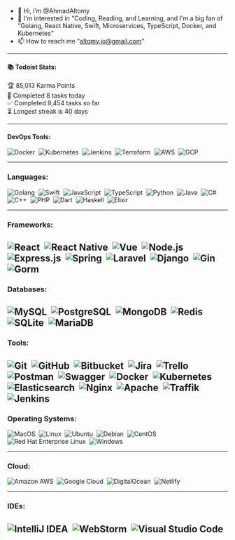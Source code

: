 - 👋 Hi, I’m @AhmadAltomy
- 👀 I'm interested in "Coding, Reading, and Learning, and I'm a big fan of "Golang, React Native, Swift, Microservices, TypeScript, Docker, and Kubernetes"
- 📫 How to reach me "altomy.jo@gmail.com"

--- 
#### 📚 Todoist Stats: 
🏆  85,013 Karma Points           
🌸  Completed 8 tasks today           
✅  Completed 9,454 tasks so far           
⏳  Longest streak is 40 days

---
#### DevOps Tools:
![Docker](https://img.shields.io/badge/-Docker-05122A?style=flat&logo=docker)&nbsp;
![Kubernetes](https://img.shields.io/badge/-Kubernetes-05122A?style=flat&logo=kubernetes)&nbsp;
![Jenkins](https://img.shields.io/badge/-Jenkins-05122A?style=flat&logo=jenkins)&nbsp;
![Terraform](https://img.shields.io/badge/-Terraform-05122A?style=flat&logo=terraform)&nbsp;
![AWS](https://img.shields.io/badge/-AWS-05122A?style=flat&logo=amazon-aws)&nbsp;
![GCP](https://img.shields.io/badge/-GCP-05122A?style=flat&logo=google-cloud)&nbsp;

---

### Languages:
![Golang](https://img.shields.io/badge/-Golang-05122A?style=flat&logo=go)&nbsp;
![Swift](https://img.shields.io/badge/-Swift-05122A?style=flat&logo=swift)&nbsp;
![JavaScript](https://img.shields.io/badge/-JavaScript-05122A?style=flat&logo=javascript)&nbsp;
![TypeScript](https://img.shields.io/badge/-TypeScript-05122A?style=flat&logo=typescript)&nbsp;
![Python](https://img.shields.io/badge/-Python-05122A?style=flat&logo=python)&nbsp;
![Java](https://img.shields.io/badge/-Java-05122A?style=flat&logo=java)&nbsp;
![C#](https://img.shields.io/badge/-C%23-05122A?style=flat&logo=c-sharp)&nbsp;
![C++](https://img.shields.io/badge/-C++-05122A?style=flat&logo=c%2B%2B)&nbsp;
![PHP](https://img.shields.io/badge/-PHP-05122A?style=flat&logo=php)&nbsp;
![Dart](https://img.shields.io/badge/-Dart-05122A?style=flat&logo=dart)&nbsp;
![Haskell](https://img.shields.io/badge/-Haskell-05122A?style=flat&logo=haskell)&nbsp;
![Elixir](https://img.shields.io/badge/-Elixir-05122A?style=flat&logo=elixir)&nbsp;

---

### Frameworks:
![React](https://img.shields.io/badge/-React-05122A?style=flat&logo=react)&nbsp;
![React Native](https://img.shields.io/badge/-React%20Native-05122A?style=flat&logo=react)&nbsp;
![Vue](https://img.shields.io/badge/-Vue-05122A?style=flat&logo=vue.js)&nbsp;
![Node.js](https://img.shields.io/badge/-Node.js-05122A?style=flat&logo=node.js)&nbsp;
![Express.js](https://img.shields.io/badge/-Express.js-05122A?style=flat&logo=express)&nbsp;
![Spring](https://img.shields.io/badge/-Spring-05122A?style=flat&logo=spring)&nbsp;
![Laravel](https://img.shields.io/badge/-Laravel-05122A?style=flat&logo=laravel)&nbsp;
![Django](https://img.shields.io/badge/-Django-05122A?style=flat&logo=django)&nbsp;
![Gin](https://img.shields.io/badge/-Gin-05122A?style=flat&logo=go)&nbsp;
![Gorm](https://img.shields.io/badge/-Gorm-05122A?style=flat&logo=go)&nbsp;
---

### Databases:
![MySQL](https://img.shields.io/badge/-MySQL-05122A?style=flat&logo=mysql)&nbsp;
![PostgreSQL](https://img.shields.io/badge/-PostgreSQL-05122A?style=flat&logo=postgresql)&nbsp;
![MongoDB](https://img.shields.io/badge/-MongoDB-05122A?style=flat&logo=mongodb)&nbsp;
![Redis](https://img.shields.io/badge/-Redis-05122A?style=flat&logo=redis)&nbsp;
![SQLite](https://img.shields.io/badge/-SQLite-05122A?style=flat&logo=sqlite)&nbsp;
![MariaDB](https://img.shields.io/badge/-MariaDB-05122A?style=flat&logo=mariadb)&nbsp;
---
### Tools:
![Git](https://img.shields.io/badge/-Git-05122A?style=flat&logo=git)&nbsp;
![GitHub](https://img.shields.io/badge/-GitHub-05122A?style=flat&logo=github)&nbsp;
![Bitbucket](https://img.shields.io/badge/-Bitbucket-05122A?style=flat&logo=bitbucket)&nbsp;
![Jira](https://img.shields.io/badge/-Jira-05122A?style=flat&logo=jira)&nbsp;
![Trello](https://img.shields.io/badge/-Trello-05122A?style=flat&logo=trello)&nbsp;
![Postman](https://img.shields.io/badge/-Postman-05122A?style=flat&logo=postman)&nbsp;
![Swagger](https://img.shields.io/badge/-Swagger-05122A?style=flat&logo=swagger)&nbsp;
![Docker](https://img.shields.io/badge/-Docker-05122A?style=flat&logo=docker)&nbsp;
![Kubernetes](https://img.shields.io/badge/-Kubernetes-05122A?style=flat&logo=kubernetes)&nbsp;
![Elasticsearch](https://img.shields.io/badge/-Elasticsearch-05122A?style=flat&logo=elasticsearch)&nbsp;
![Nginx](https://img.shields.io/badge/-Nginx-05122A?style=flat&logo=nginx)&nbsp;
![Apache](https://img.shields.io/badge/-Apache-05122A?style=flat&logo=apache)&nbsp;
![Traffik](https://img.shields.io/badge/-Traffik-05122A?style=flat&logo=traefik)&nbsp;
![Jenkins](https://img.shields.io/badge/-Jenkins-05122A?style=flat&logo=jenkins)&nbsp;
---

### Operating Systems:
![MacOS](https://img.shields.io/badge/-MacOS-05122A?style=flat&logo=apple)&nbsp;
![Linux](https://img.shields.io/badge/-Linux-05122A?style=flat&logo=linux)&nbsp;
![Ubuntu](https://img.shields.io/badge/-Ubuntu-05122A?style=flat&logo=ubuntu)&nbsp;
![Debian](https://img.shields.io/badge/-Debian-05122A?style=flat&logo=debian)&nbsp;
![CentOS](https://img.shields.io/badge/-CentOS-05122A?style=flat&logo=centos)&nbsp;
![Red Hat Enterprise Linux](https://img.shields.io/badge/-Red%20Hat%20Enterprise%20Linux-05122A?style=flat&logo=red-hat)&nbsp;
![Windows](https://img.shields.io/badge/-Windows-05122A?style=flat&logo=windows)&nbsp;

---

### Cloud:
![Amazon AWS](https://img.shields.io/badge/-Amazon%20AWS-05122A?style=flat&logo=amazon-aws)&nbsp;
![Google Cloud](https://img.shields.io/badge/-Google%20Cloud-05122A?style=flat&logo=google-cloud)&nbsp;
![DigitalOcean](https://img.shields.io/badge/-DigitalOcean-05122A?style=flat&logo=digitalocean)&nbsp;
![Netlify](https://img.shields.io/badge/-Netlify-05122A?style=flat&logo=netlify)&nbsp;

---

### IDEs:
![IntelliJ IDEA](https://img.shields.io/badge/-IntelliJ%20IDEA-05122A?style=flat&logo=intellij-idea)&nbsp;
![WebStorm](https://img.shields.io/badge/-WebStorm-05122A?style=flat&logo=webstorm)&nbsp;
![Visual Studio Code](https://img.shields.io/badge/-Visual%20Studio%20Code-05122A?style=flat&logo=visual-studio-code)&nbsp;
---

